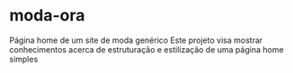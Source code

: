 # moda-ora
Página home de um site de moda genérico
Este projeto visa mostrar conhecimentos acerca de estruturação e estilização de uma página home simples
